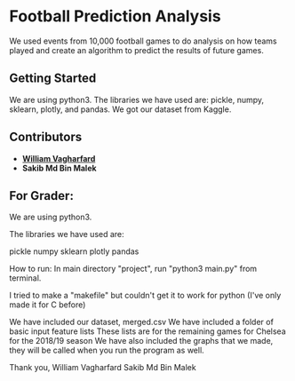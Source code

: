 # Football Prediction Analysis

We used events from 10,000 football games to do analysis on how teams played and create an algorithm to predict the results of future games.

## Getting Started

We are using python3. The libraries we have used are: pickle, numpy, sklearn, plotly, and pandas. We got our dataset from Kaggle.

## Contributors

* **[William Vagharfard](https://williamv1217.github.io/my-cv/)**
* **Sakib Md Bin Malek**


## For Grader:

We are using python3. 

The libraries we have used are:

pickle
numpy
sklearn
plotly
pandas

How to run:
In main directory "project", run "python3 main.py" from terminal.


I tried to make a "makefile" but couldn't get it to work for python
(I've only made it for C before)


We have included our dataset, merged.csv
We have included a folder of basic input feature lists
These lists are for the remaining games for Chelsea for the 2018/19 season
We have also included the graphs that we made, they will be called when you run the program as well.


Thank you,
William Vagharfard
Sakib Md Bin Malek
